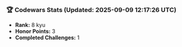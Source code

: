 ### 🏆 Codewars Stats (Updated: 2025-09-09 12:17:26 UTC)

- **Rank:** 8 kyu
- **Honor Points:** 3
- **Completed Challenges:** 1
